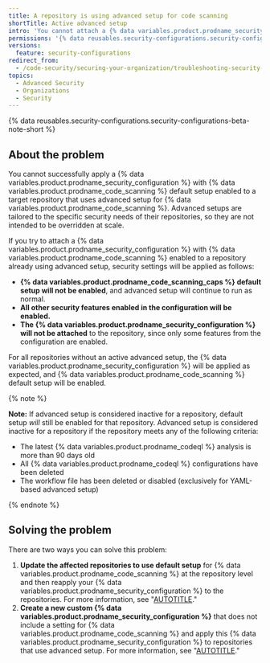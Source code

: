 ```yaml
---
title: A repository is using advanced setup for code scanning
shortTitle: Active advanced setup
intro: 'You cannot attach a {% data variables.product.prodname_security_configuration %} with code scanning enabled to repositories that are using advanced setup for code scanning.'
permissions: '{% data reusables.security-configurations.security-configurations-permissions %}'
versions:
  feature: security-configurations
redirect_from:
  - /code-security/securing-your-organization/troubleshooting-security-configurations/a-repository-has-an-existing-advanced-setup-for-code-scanning
topics:
  - Advanced Security
  - Organizations
  - Security
---
```


{% data reusables.security-configurations.security-configurations-beta-note-short %}

## About the problem

You cannot successfully apply a {% data variables.product.prodname_security_configuration %} with {% data variables.product.prodname_code_scanning %} default setup enabled to a target repository that uses advanced setup for {% data variables.product.prodname_code_scanning %}. Advanced setups are tailored to the specific security needs of their repositories, so they are not intended to be overridden at scale.

If you try to attach a {% data variables.product.prodname_security_configuration %} with {% data variables.product.prodname_code_scanning %} enabled to a repository already using advanced setup, security settings will be applied as follows:

* **{% data variables.product.prodname_code_scanning_caps %} default setup will not be enabled**, and advanced setup will continue to run as normal.
* **All other security features enabled in the configuration will be enabled.**
* **The {% data variables.product.prodname_security_configuration %} will not be attached** to the repository, since only some features from the configuration are enabled.

For all repositories without an active advanced setup, the {% data variables.product.prodname_security_configuration %} will be applied as expected, and {% data variables.product.prodname_code_scanning %} default setup will be enabled.

{% note %}

**Note:** If advanced setup is considered inactive for a repository, default setup _will_ still be enabled for that repository. Advanced setup is considered inactive for a repository if the repository meets any of the following criteria:
* The latest {% data variables.product.prodname_codeql %} analysis is more than 90 days old
* All {% data variables.product.prodname_codeql %} configurations have been deleted
* The workflow file has been deleted or disabled (exclusively for YAML-based advanced setup)
  
{% endnote %}

## Solving the problem

There are two ways you can solve this problem:

1. **Update the affected repositories to use default setup** for {% data variables.product.prodname_code_scanning %} at the repository level and then reapply your {% data variables.product.prodname_security_configuration %} to the repositories. For more information, see "[AUTOTITLE](/code-security/code-scanning/enabling-code-scanning/configuring-default-setup-for-code-scanning)."
1. **Create a new custom {% data variables.product.prodname_security_configuration %}** that does not include a setting for {% data variables.product.prodname_code_scanning %} and apply this {% data variables.product.prodname_security_configuration %} to repositories that use advanced setup. For more information, see "[AUTOTITLE](/code-security/securing-your-organization/meeting-your-specific-security-needs-with-custom-security-configurations/creating-a-custom-security-configuration)."
